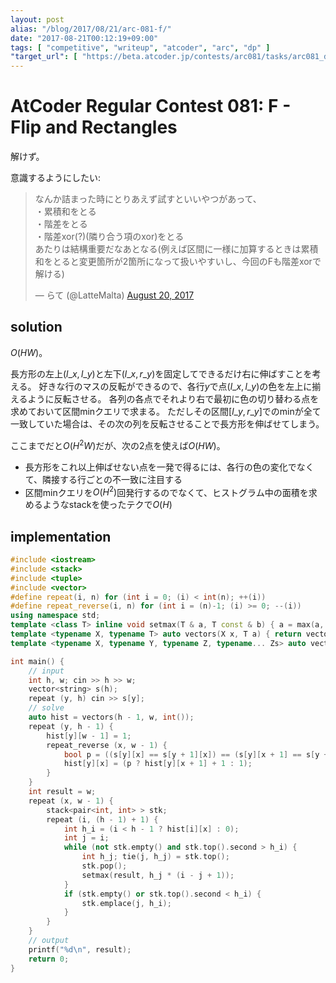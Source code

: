 ```yaml
---
layout: post
alias: "/blog/2017/08/21/arc-081-f/"
date: "2017-08-21T00:12:19+09:00"
tags: [ "competitive", "writeup", "atcoder", "arc", "dp" ]
"target_url": [ "https://beta.atcoder.jp/contests/arc081/tasks/arc081_d" ]
---
```


# AtCoder Regular Contest 081: F - Flip and Rectangles

解けず。

意識するようにしたい: <blockquote class="twitter-tweet" data-lang="en"><p lang="ja" dir="ltr">なんか詰まった時にとりあえず試すといいやつがあって、<br>・累積和をとる<br>・階差をとる<br>・階差xor(?)(隣り合う項のxor)をとる<br>あたりは結構重要だなあとなる(例えば区間に一様に加算するときは累積和をとると変更箇所が2箇所になって扱いやすいし、今回のFも階差xorで解ける)</p>&mdash; らて (@LatteMalta) <a href="https://twitter.com/LatteMalta/status/899274453976088576">August 20, 2017</a></blockquote>
<script async src="//platform.twitter.com/widgets.js" charset="utf-8"></script>

## solution

$O(HW)$。

長方形の左上$(l\_x, l\_y)$と左下$(l\_x, r\_y)$を固定してできるだけ右に伸ばすことを考える。
好きな行のマスの反転ができるので、各行$y$で点$(l\_x, l\_y)$の色を左上に揃えるように反転させる。
各列の各点でそれより右で最初に色の切り替わる点を求めておいて区間minクエリで求まる。
ただしその区間$[l\_y, r\_y]$でのminが全て一致していた場合は、その次の列を反転させることで長方形を伸ばせてしまう。

ここまでだと$O(H^2W)$だが、次の$2$点を使えば$O(HW)$。

-   長方形をこれ以上伸ばせない点を一発で得るには、各行の色の変化でなくて、隣接する行ごとの不一致に注目する
-   区間minクエリを$O(H^2)$回発行するのでなくて、ヒストグラム中の面積を求めるようなstackを使ったテクで$O(H)$

## implementation

``` c++
#include <iostream>
#include <stack>
#include <tuple>
#include <vector>
#define repeat(i, n) for (int i = 0; (i) < int(n); ++(i))
#define repeat_reverse(i, n) for (int i = (n)-1; (i) >= 0; --(i))
using namespace std;
template <class T> inline void setmax(T & a, T const & b) { a = max(a, b); }
template <typename X, typename T> auto vectors(X x, T a) { return vector<T>(x, a); }
template <typename X, typename Y, typename Z, typename... Zs> auto vectors(X x, Y y, Z z, Zs... zs) { auto cont = vectors(y, z, zs...); return vector<decltype(cont)>(x, cont); }

int main() {
    // input
    int h, w; cin >> h >> w;
    vector<string> s(h);
    repeat (y, h) cin >> s[y];
    // solve
    auto hist = vectors(h - 1, w, int());
    repeat (y, h - 1) {
        hist[y][w - 1] = 1;
        repeat_reverse (x, w - 1) {
            bool p = ((s[y][x] == s[y + 1][x]) == (s[y][x + 1] == s[y + 1][x + 1]));
            hist[y][x] = (p ? hist[y][x + 1] + 1 : 1);
        }
    }
    int result = w;
    repeat (x, w - 1) {
        stack<pair<int, int> > stk;
        repeat (i, (h - 1) + 1) {
            int h_i = (i < h - 1 ? hist[i][x] : 0);
            int j = i;
            while (not stk.empty() and stk.top().second > h_i) {
                int h_j; tie(j, h_j) = stk.top();
                stk.pop();
                setmax(result, h_j * (i - j + 1));
            }
            if (stk.empty() or stk.top().second < h_i) {
                stk.emplace(j, h_i);
            }
        }
    }
    // output
    printf("%d\n", result);
    return 0;
}
```
